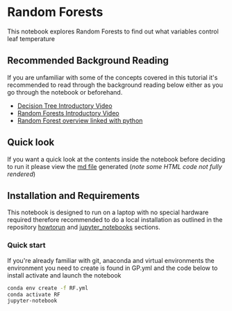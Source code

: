 # Random Forests

This notebook explores Random Forests to find out what variables control leaf temperature

## Recommended Background Reading

If you are unfamiliar with some of the concepts covered in this tutorial it's recommended to read through the background reading below either as you go through the notebook or beforehand.

* [Decision Tree Introductory Video](https://www.youtube.com/embed/kakLu2is3ds)
* [Random Forests Introductory Video](https://www.youtube.com/embed/v6VJ2RO66Ag)
* [Random Forest overview linked with python](https://towardsdatascience.com/an-implementation-and-explanation-of-the-random-forest-in-python-77bf308a9b76)

## Quick look

If you want a quick look at the contents inside the notebook before deciding to run it please view the [md file](https://github.com/cemac/LIFD_ENV_ML_NOTEBOOKS/blob/main/RandomForests/RandomForests.md) generated (*note some HTML code not fully rendered*)

## Installation and Requirements

This notebook is designed to run on a laptop with no special hardware required therefore recommended to do a local installation as outlined in the repository [howtorun](../howtorun.md) and [jupyter_notebooks](../jupyter_notebooks.md) sections.

### Quick start

If you're already familiar with git, anaconda and virtual environments the environment you need to create is found in GP.yml and the code below to install activate and launch the notebook

```bash
conda env create -f RF.yml
conda activate RF
jupyter-notebook
```
